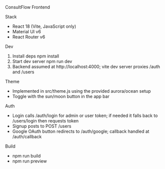 ConsultFlow Frontend

Stack
- React 18 (Vite, JavaScript only)
- Material UI v6
- React Router v6

Dev
1) Install deps
   npm install
2) Start dev server
   npm run dev
3) Backend assumed at http://localhost:4000; vite dev server proxies /auth and /users

Theme
- Implemented in src/theme.js using the provided aurora/ocean setup
- Toggle with the sun/moon button in the app bar

Auth
- Login calls /auth/login for admin or user token; if needed it falls back to /users/login then requests token
- Signup posts to POST /users
- Google OAuth button redirects to /auth/google; callback handled at /auth/callback

Build
- npm run build
- npm run preview
